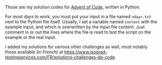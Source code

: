 Those are my solution codes for [Advent of Code](https://adventofcode.com/), written in Python.

For most days to work, you must put your input in a file named `<day>.txt` next to the Python file itself.
Usually, I set a variable named `content` with the example input, and which is overwritten by the input file content.
Just comment in or out the lines where the file is read to test the script on the example or the real input.

I added my solutions for various other challenges as well, 
most notably those available (in French) at https://www.isograd-testingservices.com/FR/solutions-challenges-de-code.
